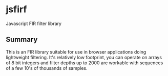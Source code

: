 # jsfirf
Javascript FIR filter library 
## Summary
This is an FIR library suitable for use in browser applications doing lightweight filtering. It's relatively low footprint, you can operate on arrays of 8 bit integers and filter depths up to 2000 are workable with sequences of a few 10's of thousands of samples.
